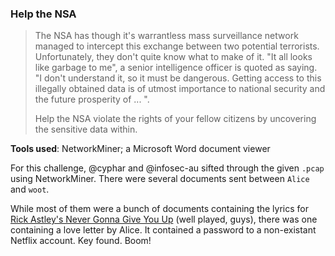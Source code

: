 ### Help the NSA ###
> The NSA has though it's warrantless mass surveillance network managed to intercept this exchange between two potential terrorists. Unfortunately, they don't quite know what to make of it. "It all looks like garbage to me", a senior intelligence officer is quoted as saying. "I don't understand it, so it must be dangerous. Getting access to this illegally obtained data is of utmost importance to national security and the future prosperity of ... ".
>
> Help the NSA violate the rights of your fellow citizens by uncovering the sensitive data within.

**Tools used**: NetworkMiner; a Microsoft Word document viewer

For this challenge, @cyphar and @infosec-au sifted through the given `.pcap` using NetworkMiner. There were several documents sent between `Alice` and `woot`.

While most of them were a bunch of documents containing the lyrics for [Rick Astley's Never Gonna Give You Up](//www.youtube.com/watch?v=dQw4w9WgXcQ) (well played, guys), there was one containing a love letter by Alice. It contained a password to a non-existant Netflix account. Key found. Boom!
